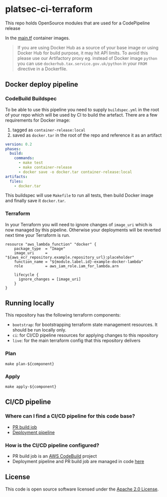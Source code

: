 # platsec-ci-terraform

This repo holds OpenSource modules that are used for a CodePipeline release

In the [main.tf](main.tf) container images.

> If you are using Docker Hub as a source of your base image or using Docker Hub
> for build purpose, it may hit API limits. To avoid this please use our
> Artifactory proxy eg. instead of Docker image `python` you can use
> `dockerhub.tax.service.gov.uk/python` in your `FROM` directive in a Dockerfile.

## Docker deploy pipeline

### CodeBuild Buildspec

To be able to use this pipeline you need to supply `buildspec.yml` in the root
of your repo which will be used by CI to build the artefact. There are a few
requirements for Docker image:

1. tagged as `container-release:local`
2. saved as `docker.tar` in the root of the repo and reference it as an artifact

```yaml
version: 0.2
phases:
  build:
    commands:
      - make test
      - make container-release
      - docker save -o docker.tar container-release:local
artifacts:
  files:
    - docker.tar
```

This buildspec will use `Makefile` to run all tests, then build Docker image and
finally save it `docker.tar`.

### Terraform

In your Terraform you will need to ignore changes of `image_uri` which is now
managed by this pipeline. Otherwise your deployments will be reverted next time
your Terraform is run.

```hcl
resource "aws_lambda_function" "docker" {
    package_type  = "Image"
    image_uri     = "${aws_ecr_repository.example.repository_url}:placeholder"
    function_name = "${module.label.id}-example-docker-lambda"
    role          = aws_iam_role.iam_for_lambda.arn

    lifecycle {
      ignore_changes = [image_uri]
    }
}
```

## Running locally

This repository has the following terraform components:

* `bootstrap`: for bootstrapping terraform state management resources. It should be run locally only.
* `ci`: for CI/CD pipeline resources for applying changes to this repository
* `live`: for the main terraform config that this repository delivers

### Plan

```
make plan-${component}
```

### Apply

```
make apply-${component}
```

## CI/CD pipeline

### Where can I find a CI/CD pipeline for this code base?

* [PR build job](https://eu-west-2.console.aws.amazon.com/codesuite/codebuild/987972305662/projects/platsec-ci-terraform-pr-builder/history?region=eu-west-2)
* [Deployment pipeline](https://eu-west-2.console.aws.amazon.com/codesuite/codepipeline/pipelines/platsec-ci-terraform-pipeline/view?region=eu-west-2)

### How is the CI/CD pipeline configured?

* PR build job is an [AWS CodeBuild](https://eu-west-2.console.aws.amazon.com/codesuite/codebuild/987972305662/projects/platsec-ci-terraform-pr-builder/history?region=eu-west-2) project
* Deployment pipeline and PR build job are managed in code [here](https://github.com/hmrc/platsec-ci-terraform/tree/main/ci)

## License

This code is open source software licensed under the [Apache 2.0 License]("http://www.apache.org/licenses/LICENSE-2.0.html").

